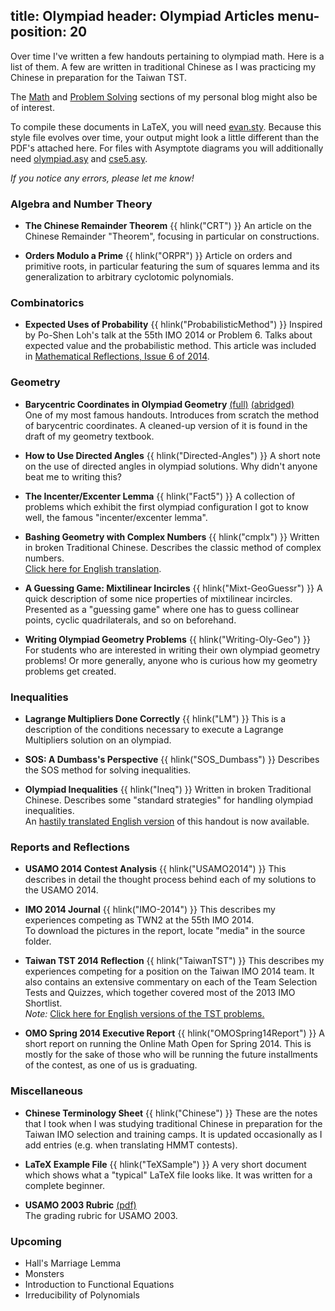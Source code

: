title: Olympiad
header: Olympiad Articles
menu-position: 20
---

Over time I've written a few handouts pertaining to olympiad math.
Here is a list of them.
A few are written in traditional Chinese as I was practicing my Chinese in preparation for the Taiwan TST.

The [Math](http://usamo.wordpress.com/category/mathematics/) and
[Problem Solving](http://usamo.wordpress.com/category/problem-solving/) sections
of my personal blog might also be of interest.

To compile these documents in LaTeX, you will need [evan.sty][evan.sty].
Because this style file evolves over time,
your output might look a little different than the PDF's attached here.
For files with Asymptote diagrams you will additionally
need [olympiad.asy][olympiad.asy] and [cse5.asy][cse5.asy].

*If you notice any errors, please let me know!*

### Algebra and Number Theory
* <b>The Chinese Remainder Theorem</b> {{ hlink("CRT") }}
  An article on the Chinese Remainder "Theorem", focusing in particular on constructions.

* <b>Orders Modulo a Prime</b> {{ hlink("ORPR") }}
  Article on orders and primitive roots, in particular featuring the sum of squares lemma and its generalization
  to arbitrary cyclotomic polynomials.

### Combinatorics
* <b>Expected Uses of Probability</b> {{ hlink("ProbabilisticMethod") }}
  Inspired by Po-Shen Loh's talk at the 55th IMO 2014 or Problem 6.
  Talks about expected value and the probabilistic method.
  This article was included in
  [Mathematical Reflections, Issue 6 of 2014](https://www.awesomemath.org/mathematical-reflections/archives/).

### Geometry
* <b>Barycentric Coordinates in Olympiad Geometry</b>
  [(full)](http://www.mit.edu/~evanchen/handouts/bary/bary-full.pdf)
  [(abridged)](http://www.mit.edu/~evanchen/handouts/bary/bary-short.pdf) <br>
  One of my most famous handouts. Introduces from scratch the method of barycentric coordinates.
  A cleaned-up version of it is found in the draft of my geometry textbook.

* <b> How to Use Directed Angles</b> {{ hlink("Directed-Angles") }}
  A short note on the use of directed angles in olympiad solutions.
  Why didn't anyone beat me to writing this?

* <b>The Incenter/Excenter Lemma</b> {{ hlink("Fact5") }}
  A collection of problems which exhibit the first olympiad configuration I got to know well,
  the famous "incenter/excenter lemma".

* <b>Bashing Geometry with Complex Numbers</b> {{ hlink("cmplx") }}
  Written in broken Traditional Chinese. Describes the classic method of complex numbers.  
  [Click here for English translation](handouts/cmplx/en-cmplx.pdf).

* <b>A Guessing Game: Mixtilinear Incircles</b> {{ hlink("Mixt-GeoGuessr") }}
  A quick description of some nice properties of mixtilinear incircles.
  Presented as a "guessing game" where one has to guess collinear points, cyclic quadrilaterals, and so on beforehand.

* <b>Writing Olympiad Geometry Problems</b> {{ hlink("Writing-Oly-Geo") }}
  For students who are interested in writing their own olympiad geometry problems!
  Or more generally, anyone who is curious how my geometry problems get created.

### Inequalities
* <b>Lagrange Multipliers Done Correctly</b> {{ hlink("LM") }}
  This is a description of the conditions necessary to execute a Lagrange Multipliers solution on an olympiad.

* <b>SOS: A Dumbass's Perspective</b> {{ hlink("SOS_Dumbass") }}
  Describes the SOS method for solving inequalities.

* <b>Olympiad Inequalities</b> {{ hlink("Ineq") }}
  Written in broken Traditional Chinese. Describes some "standard strategies" for handling olympiad inequalities.  
  An [hastily translated English version](handouts/Ineq/en.pdf) of this handout is now available.

### Reports and Reflections
* <b>USAMO 2014 Contest Analysis</b> {{ hlink("USAMO2014") }}
  This describes in detail the thought process behind each of my solutions to the USAMO 2014.

* <b>IMO 2014 Journal</b> {{ hlink("IMO-2014") }}
  This describes my experiences competing as TWN2 at the 55th IMO 2014.  
  To download the pictures in the report, locate "media" in the source folder.

* <b>Taiwan TST 2014 Reflection</b> {{ hlink("TaiwanTST") }}
  This describes my experiences competing for a position on the Taiwan IMO 2014 team.
  It also contains an extensive commentary on each of the Team Selection Tests and Quizzes, which together
  covered most of the 2013 IMO Shortlist.    
  _Note:_ [Click here for English versions of the TST problems.](http://www.aops.com/community/c41558)

* <b>OMO Spring 2014 Executive Report</b> {{ hlink("OMOSpring14Report") }}
  A short report on running the Online Math Open for Spring 2014.
  This is mostly for the sake of those who will be running the future installments of the contest, as one of
  us is graduating.

### Miscellaneous
* <b>Chinese Terminology Sheet</b> {{ hlink("Chinese") }}
  These are the notes that I took when I was studying traditional Chinese in preparation
  for the Taiwan IMO selection and training camps.
  It is updated occasionally as I add entries (e.g. when translating HMMT contests).

* <b>LaTeX Example File</b> {{ hlink("TeXSample") }}
  A very short document which shows what a "typical" LaTeX file looks like.
  It was written for a complete beginner.

* <b>USAMO 2003 Rubric</b> [(pdf)](upload/usamo-2003-rubric.pdf) <br>
  The grading rubric for USAMO 2003.

### Upcoming
* Hall's Marriage Lemma
* Monsters
* Introduction to Functional Equations
* Irreducibility of Polynomials

[evan.sty]: https://github.com/vEnhance/dotfiles/blob/master/texmf/tex/latex/evan/evan.sty
[olympiad.asy]: https://github.com/vEnhance/dotfiles/blob/master/asy/olympiad.asy
[cse5.asy]: https://github.com/vEnhance/dotfiles/blob/master/asy/cse5.asy
